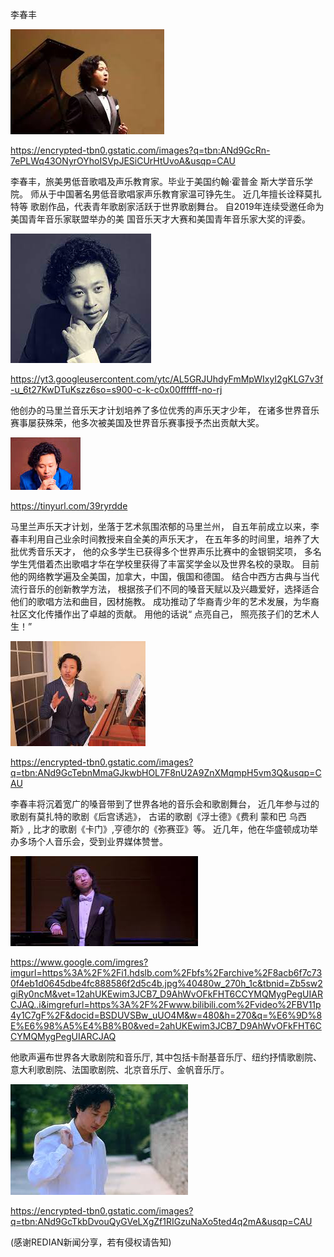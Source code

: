 李春丰

![李春丰](https://github.com/ywangnccu/ywang/blob/main/images/ChunFengLi/ChunFengLi.jpg)

https://encrypted-tbn0.gstatic.com/images?q=tbn:ANd9GcRn-7ePLWq43ONyrOYhoISVpJESiCUrHtUvoA&usqp=CAU

李春丰，旅美男低音歌唱及声乐教育家。毕业于美国约翰·霍普金 斯大学音乐学院。
师从于中国著名男低音歌唱家声乐教育家温可铮先生。
近几年擅长诠释莫扎特等 歌剧作品，代表青年歌剧家活跃于世界歌剧舞台。 
自2019年连续受邀任命为美国青年音乐家联盟举办的美 国音乐天才大赛和美国青年音乐家大奖的评委。

![李春丰](https://github.com/ywangnccu/ywang/blob/main/images/ChunFengLi/ChunFengLi1.jpg)

https://yt3.googleusercontent.com/ytc/AL5GRJUhdyFmMpWIxyI2gKLG7v3f-u_6t27KwDTuKszz6so=s900-c-k-c0x00ffffff-no-rj

他创办的马里兰音乐天才计划培养了多位优秀的声乐天才少年，
在诸多世界音乐赛事屡获殊荣，他多次被美国及世界音乐赛事授予杰出贡献大奖。

![李春丰](https://github.com/ywangnccu/ywang/blob/main/images/ChunFengLi/ChunFengLi3.jpg)

https://tinyurl.com/39ryrdde

马里兰声乐天才计划，坐落于艺术氛围浓郁的马里兰州，
自五年前成立以来，李春丰利用自己业余时间教授来自全美的声乐天才，
在五年多的时间里，培养了大批优秀音乐天才，
他的众多学生已获得多个世界声乐比赛中的金银铜奖项，
多名学生凭借着杰出歌唱才华在学校里获得了丰富奖学金以及世界名校的录取。
目前他的网络教学遍及全美国，加拿大，中国，俄国和德国。
结合中西方古典与当代流行音乐的创新教学方法，
根据孩子们不同的嗓音天赋以及兴趣爱好，选择适合他们的歌唱方法和曲目，因材施教。
成功推动了华裔青少年的艺术发展，为华裔社区文化传播作出了卓越的贡献。
用他的话说“ 点亮自己， 照亮孩子们的艺术人生！”

![李春丰](https://github.com/ywangnccu/ywang/blob/main/images/ChunFengLi/ChunFengLi5.jpg)

https://encrypted-tbn0.gstatic.com/images?q=tbn:ANd9GcTebnMmaGJkwbHOL7F8nU2A9ZnXMqmpH5vm3Q&usqp=CAU

李春丰将沉着宽广的嗓音带到了世界各地的音乐会和歌剧舞台，
近几年参与过的歌剧有莫扎特的歌剧《后宫诱逃》，
古诺的歌剧《浮士德》《费利 蒙和巴 乌西斯》,
比才的歌剧《卡门》,亨德尔的《弥赛亚》等。
近几年，他在华盛顿成功举办多场个人音乐会，受到业界媒体赞誉。

![李春丰](https://github.com/ywangnccu/ywang/blob/main/images/ChunFengLi/ChunFengLi6.jpg)

https://www.google.com/imgres?imgurl=https%3A%2F%2Fi1.hdslb.com%2Fbfs%2Farchive%2F8acb6f7c730f4eb1d0645dbe4fc888586f2d5c4b.jpg%40480w_270h_1c&tbnid=Zb5sw2giRy0ncM&vet=12ahUKEwim3JCB7_D9AhWvOFkFHT6CCYMQMygPegUIARCJAQ..i&imgrefurl=https%3A%2F%2Fwww.bilibili.com%2Fvideo%2FBV11p4y1C7gF%2F&docid=BSDUVSBw_uUO4M&w=480&h=270&q=%E6%9D%8E%E6%98%A5%E4%B8%B0&ved=2ahUKEwim3JCB7_D9AhWvOFkFHT6CCYMQMygPegUIARCJAQ

他歌声遍布世界各大歌剧院和音乐厅, 
其中包括卡耐基音乐厅、纽约抒情歌剧院、意大利歌剧院、法国歌剧院、北京音乐厅、金帆音乐厅。

![李春丰](https://github.com/ywangnccu/ywang/blob/main/images/ChunFengLi/ChunFengLi9.jpg)

https://encrypted-tbn0.gstatic.com/images?q=tbn:ANd9GcTkbDvouQyGVeLXgZf1RIGzuNaXo5ted4q2mA&usqp=CAU

(感谢REDIAN新闻分享，若有侵权请告知)

